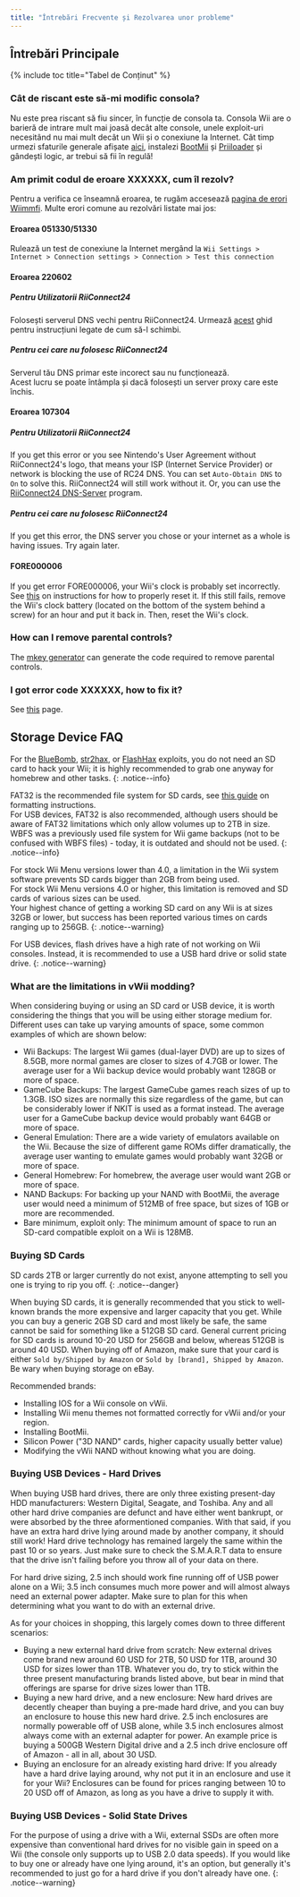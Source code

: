 ```yaml
---
title: "Întrebări Frecvente și Rezolvarea unor probleme"
---
```


## Întrebări Principale

{% include toc title="Tabel de Conținut" %}

### Cât de riscant este să-mi modific consola?
Nu este prea riscant să fiu sincer, în funcție de consola ta. Consola Wii are o barieră de intrare mult mai joasă decât alte console, unele exploit-uri necesitând nu mai mult decât un Wii și o conexiune la Internet. Cât timp urmezi sfaturile generale afișate [aici](bricks#brick-prevention), instalezi [BootMii](bootmii) și [Priiloader](priiloader) și gândești logic, ar trebui să fii în regulă!

### Am primit codul de eroare XXXXXX, cum îl rezolv?
Pentru a verifica ce înseamnă eroarea, te rugăm accesează [pagina de erori Wiimmfi](https://wiimmfi.de/error). Multe erori comune au rezolvări listate mai jos:

#### Eroarea 051330/51330

Rulează un test de conexiune la Internet mergând la `Wii Settings > Internet > Connection settings > Connection > Test this connection`

#### Eroarea 220602

##### Pentru Utilizatorii RiiConnect24

Folosești serverul DNS vechi pentru RiiConnect24. Urmează [acest](riiconnect24#section-iv---connecting) ghid pentru instrucțiuni legate de cum să-l schimbi.

##### Pentru cei care nu folosesc RiiConnect24

Serverul tău DNS primar este incorect sau nu funcționează.<br> Acest lucru se poate întâmpla și dacă folosești un server proxy care este închis.

#### Eroarea 107304

##### Pentru Utilizatorii RiiConnect24

If you get this error or you see Nintendo's User Agreement without RiiConnect24's logo, that means your ISP (Internet Service Provider) or network is blocking the use of RC24 DNS. You can set `Auto-Obtain DNS` to `On` to solve this. RiiConnect24 will still work without it. Or, you can use the [RiiConnect24 DNS-Server](https://github.com/RiiConnect24/DNS-Server/releases/latest) program.

##### Pentru cei care nu folosesc RiiConnect24

If you get this error, the DNS server you chose or your internet as a whole is having issues. Try again later.

#### FORE000006

If you get error FORE000006, your Wii's clock is probably set incorrectly. See [this](wiiconnect24#updating-rtc-clock) on instructions for how to properly reset it. If this still fails, remove the Wii's clock battery (located on the bottom of the system behind a screw) for an hour and put it back in. Then, reset the Wii's clock.

### How can I remove parental controls?
The [mkey generator](https://mkey.eiphax.tech/) can generate the code required to remove parental controls.

### I got error code XXXXXX, how to fix it?
See [this](bricks) page.

## Storage Device FAQ

For the [BlueBomb](bluebomb), [str2hax](str2hax), or [FlashHax](flashhax) exploits, you do not need an SD card to hack your Wii; it is highly recommended to grab one anyway for homebrew and other tasks.
{: .notice--info}

FAT32 is the recommended file system for SD cards, see [this guide](https://wiki.hacks.guide/wiki/Formatting_an_SD_card) on formatting instructions.<br> For USB devices, FAT32 is also recommended, although users should be aware of FAT32 limitations which only allow volumes up to 2TB in size. WBFS was a previously used file system for Wii game backups (not to be confused with WBFS files) - today, it is outdated and should not be used.
{: .notice--info}

For stock Wii Menu versions lower than 4.0, a limitation in the Wii system software prevents SD cards bigger than 2GB from being used.<br> For stock Wii Menu versions 4.0 or higher, this limitation is removed and SD cards of various sizes can be used.<br> Your highest chance of getting a working SD card on any Wii is at sizes 32GB or lower, but success has been reported various times on cards ranging up to 256GB.
{: .notice--warning}

For USB devices, flash drives have a high rate of not working on Wii consoles. Instead, it is recommended to use a USB hard drive or solid state drive.
{: .notice--warning}

### What are the limitations in vWii modding?

When considering buying or using an SD card or USB device, it is worth considering the things that you will be using either storage medium for. Different uses can take up varying amounts of space, some common examples of which are shown below:

+ Wii Backups: The largest Wii games (dual-layer DVD) are up to sizes of 8.5GB, more normal games are closer to sizes of 4.7GB or lower. The average user for a Wii backup device would probably want 128GB or more of space.
+ GameCube Backups: The largest GameCube games reach sizes of up to 1.3GB. ISO sizes are normally this size regardless of the game, but can be considerably lower if NKIT is used as a format instead. The average user for a GameCube backup device would probably want 64GB or more of space.
+ General Emulation: There are a wide variety of emulators available on the Wii. Because the size of different game ROMs differ dramatically, the average user wanting to emulate games would probably want 32GB or more of space.
+ General Homebrew: For homebrew, the average user would want 2GB or more of space.
+ NAND Backups: For backing up your NAND with BootMii, the average user would need a minimum of 512MB of free space, but sizes of 1GB or more are recommended.
+ Bare minimum, exploit only: The minimum amount of space to run an SD-card compatible exploit on a Wii is 128MB.

### Buying SD Cards

SD cards 2TB or larger currently do not exist, anyone attempting to sell you one is trying to rip you off.
{: .notice--danger}

When buying SD cards, it is generally recommended that you stick to well-known brands the more expensive and larger capacity that you get. While you can buy a generic 2GB SD card and most likely be safe, the same cannot be said for something like a 512GB SD card. General current pricing for SD cards is around 10-20 USD for 256GB and below, whereas 512GB is around 40 USD. When buying off of Amazon, make sure that your card is either `Sold by/Shipped by Amazon` or `Sold by [brand], Shipped by Amazon`. Be wary when buying storage on eBay.

Recommended brands:
+ Installing IOS for a Wii console on vWii.
+ Installing Wii menu themes not formatted correctly for vWii and/or your region.
+ Installing BootMii.
+ Silicon Power ("3D NAND" cards, higher capacity usually better value)
+ Modifying the vWii NAND without knowing what you are doing.

### Buying USB Devices - Hard Drives

When buying USB hard drives, there are only three existing present-day HDD manufacturers: Western Digital, Seagate, and Toshiba. Any and all other hard drive companies are defunct and have either went bankrupt, or were absorbed by the three aformentioned companies. With that said, if you have an extra hard drive lying around made by another company, it should still work! Hard drive technology has remained largely the same within the past 10 or so years. Just make sure to check the S.M.A.R.T data to ensure that the drive isn't failing before you throw all of your data on there.

For hard drive sizing, 2.5 inch should work fine running off of USB power alone on a Wii; 3.5 inch consumes much more power and will almost always need an external power adapter. Make sure to plan for this when determining what you want to do with an external drive.

As for your choices in shopping, this largely comes down to three different scenarios:

+ Buying a new external hard drive from scratch: New external drives come brand new around 60 USD for 2TB, 50 USD for 1TB, around 30 USD for sizes lower than 1TB. Whatever you do, try to stick within the three present manufacturing brands listed above, but bear in mind that offerings are sparse for drive sizes lower than 1TB.
+ Buying a new hard drive, and a new enclosure: New hard drives are decently cheaper than buying a pre-made hard drive, and you can buy an enclosure to house this new hard drive. 2.5 inch enclosures are normally powerable off of USB alone, while 3.5 inch enclosures almost always come with an external adapter for power. An example price is buying a 500GB Western Digital drive and a 2.5 inch drive enclosure off of Amazon - all in all, about 30 USD.
+ Buying an enclosure for an already existing hard drive: If you already have a hard drive laying around, why not put it in an enclosure and use it for your Wii? Enclosures can be found for prices ranging between 10 to 20 USD off of Amazon, as long as you have a drive to supply it with.

### Buying USB Devices - Solid State Drives

For the purpose of using a drive with a Wii, external SSDs are often more expensive than conventional hard drives for no visible gain in speed on a Wii (the console only supports up to USB 2.0 data speeds). If you would like to buy one or already have one lying around, it's an option, but generally it's recommended to just go for a hard drive if you don't already have one.
{: .notice--warning}
